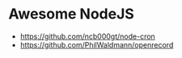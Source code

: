 # Awesome NodeJS

- https://github.com/ncb000gt/node-cron
- https://github.com/PhilWaldmann/openrecord
